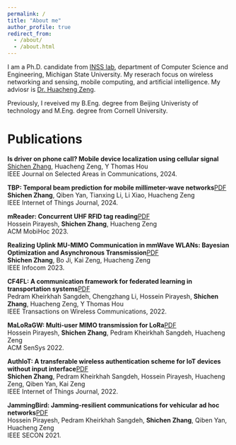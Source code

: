 ```yaml
---
permalink: /
title: "About me"
author_profile: true
redirect_from: 
  - /about/
  - /about.html
---
```


I am a Ph.D. candidate from [INSS lab](https://inss.egr.msu.edu), department of Computer Science and Engineering, Michigan State University. My reserach focus on wireless networking and sensing, mobile computing, and artificial intelligence. My adviosr is [Dr. Huacheng Zeng](https://inss.egr.msu.edu/team.html). 

Previously, I reveived my B.Eng. degree from Beijing Univeristy of technology and M.Eng. degree from Cornell University. 

Publications 
======
**Is driver on phone call? Mobile device localization using cellular signal**  
<ins>Shichen Zhang</ins>, Huacheng Zeng, Y Thomas Hou  
IEEE Journal on Selected Areas in Communications, 2024.  

**TBP: Temporal beam prediction for mobile millimeter-wave networks**[PDF](/files/tbp_shichen2024.pdf)     
**Shichen Zhang**, Qiben Yan, Tianxing Li, Li Xiao, Huacheng Zeng  
IEEE Internet of Things Journal, 2024.  

**mReader: Concurrent UHF RFID tag reading**[PDF](/files/mreader2023.pdf)  
Hossein Pirayesh, **Shichen Zhang**, Huacheng Zeng  
ACM MobiHoc 2023.  

**Realizing Uplink MU-MIMO Communication in mmWave WLANs: Bayesian Optimization and Asynchronous Transmission**[PDF](/files/shichen23_beamforming_infocom.pdf)  
**Shichen Zhang**, Bo Ji, Kai Zeng, Huacheng Zeng  
IEEE Infocom 2023.  

**CF4FL: A communication framework for federated learning in transportation systems**[PDF](/files/Pedram22_TWC_CF4FL.pdf)    
Pedram Kheirkhah Sangdeh, Chengzhang Li, Hossein Pirayesh, **Shichen Zhang**, Huacheng Zeng, Y Thomas Hou  
IEEE Transactions on Wireless Communications, 2022.  

**MaLoRaGW: Multi-user MIMO transmission for LoRa**[PDF](/files/Hossein22_Sensys_MaLoRaGW.pdf)  
Hossein Pirayesh, **Shichen Zhang**, Pedram Kheirkhah Sangdeh, Huacheng Zeng  
ACM SenSys 2022.  

**AuthIoT: A transferable wireless authentication scheme for IoT devices without input interface**[PDF](/files/Shichen22_JIoT_AuthIoT.pdf)  
**Shichen Zhang**, Pedram Kheirkhah Sangdeh, Hossein Pirayesh, Huacheng Zeng, Qiben Yan, Kai Zeng  
IEEE Internet of Things Journal, 2022.  

**JammingBird: Jamming-resilient communications for vehicular ad hoc networks**[PDF](/files/Hossein_JammingBird.pdf)  
Hossein Pirayesh, Pedram Kheirkhah Sangdeh, **Shichen Zhang**, Qiben Yan, Huacheng Zeng  
IEEE SECON 2021.  



